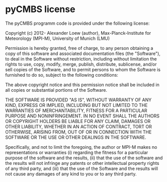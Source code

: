 pyCMBS license
==============

The pyCMBS programm code is provided under the following license:

Copyright (c) 2012- Alexander Loew (author), Max-Planck-Institute for Meteorology (MPI-M), University of Munich (LMU)

Permission is hereby granted, free of charge, to any person obtaining a copy
of this software and associated documentation files (the "Software"), to deal
in the Software without restriction, including without limitation the rights
to use, copy, modify, merge, publish, distribute, sublicense, and/or sell
copies of the Software, and to permit persons to whom the Software is
furnished to do so, subject to the following conditions:

The above copyright notice and this permission notice shall be included in all
copies or substantial portions of the Software.

THE SOFTWARE IS PROVIDED "AS IS", WITHOUT WARRANTY OF ANY KIND, EXPRESS OR
IMPLIED, INCLUDING BUT NOT LIMITED TO THE WARRANTIES OF MERCHANTABILITY,
FITNESS FOR A PARTICULAR PURPOSE AND NONINFRINGEMENT. IN NO EVENT SHALL THE
AUTHORS OR COPYRIGHT HOLDERS BE LIABLE FOR ANY CLAIM, DAMAGES OR OTHER
LIABILITY, WHETHER IN AN ACTION OF CONTRACT, TORT OR OTHERWISE, ARISING FROM,
OUT OF OR IN CONNECTION WITH THE SOFTWARE OR THE USE OR OTHER DEALINGS IN THE
SOFTWARE.

Specifically, and not to limit the foregoing, the author or MPI-M makes
no representations or warranties
  (i) regarding the fitness for a particular purpose of the software
      and the results,
 (ii) that the use of the software and the results will not infringe
      any patents or other intellectual property rights of any third party, and
(iii) that the use of the Software and the results will not cause any
      damages of any kind to you or to any third party.


